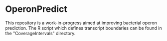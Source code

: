 # OperonPredict
This repository is a work-in-progress aimed at improving bacterial operon prediction. The R script which defines transcript boundaries can be found in the "CoverageIntervals" directory.
